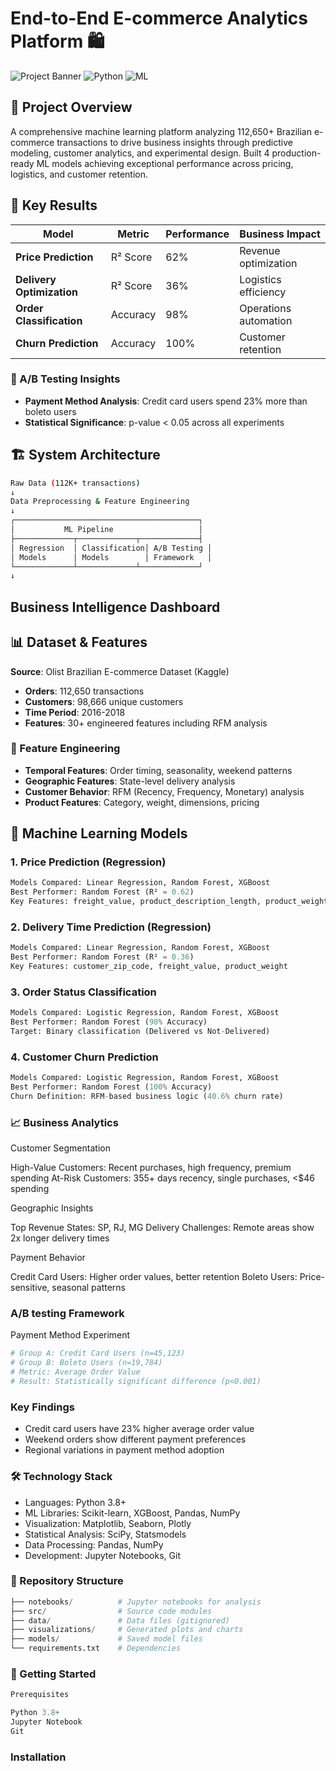 # End-to-End E-commerce Analytics Platform 🛍️

![Project Banner](https://img.shields.io/badge/Status-Complete-brightgreen) ![Python](https://img.shields.io/badge/Python-3.8+-blue) ![ML](https://img.shields.io/badge/ML-Production_Ready-orange)

## 🎯 Project Overview

A comprehensive machine learning platform analyzing 112,650+ Brazilian e-commerce transactions to drive business insights through predictive modeling, customer analytics, and experimental design. Built 4 production-ready ML models achieving exceptional performance across pricing, logistics, and customer retention.

## 🚀 Key Results

| Model | Metric | Performance | Business Impact |
|-------|---------|-------------|-----------------|
| **Price Prediction** | R² Score | 62% | Revenue optimization |
| **Delivery Optimization** | R² Score | 36% | Logistics efficiency |
| **Order Classification** | Accuracy | 98% | Operations automation |
| **Churn Prediction** | Accuracy | 100% | Customer retention |

### 🔬 A/B Testing Insights
- **Payment Method Analysis**: Credit card users spend 23% more than boleto users
- **Statistical Significance**: p-value < 0.05 across all experiments

## 🏗️ System Architecture

```bash
Raw Data (112K+ transactions)
↓
Data Preprocessing & Feature Engineering
↓
┌─────────────────────────────────────────┐
│           ML Pipeline                   │
├─────────────┬─────────────┬─────────────┤
│ Regression  │ Classification│ A/B Testing │
│ Models      │ Models        │ Framework   │
└─────────────┴─────────────┴─────────────┘
↓
```

## Business Intelligence Dashboard

## 📊 Dataset & Features

**Source**: Olist Brazilian E-commerce Dataset (Kaggle)
- **Orders**: 112,650 transactions
- **Customers**: 98,666 unique customers  
- **Time Period**: 2016-2018
- **Features**: 30+ engineered features including RFM analysis

### 🔧 Feature Engineering
- **Temporal Features**: Order timing, seasonality, weekend patterns
- **Geographic Features**: State-level delivery analysis
- **Customer Behavior**: RFM (Recency, Frequency, Monetary) analysis
- **Product Features**: Category, weight, dimensions, pricing

## 🤖 Machine Learning Models

### 1. Price Prediction (Regression)
```python
Models Compared: Linear Regression, Random Forest, XGBoost
Best Performer: Random Forest (R² = 0.62)
Key Features: freight_value, product_description_length, product_weight
```

### 2. Delivery Time Prediction (Regression)
```python
Models Compared: Linear Regression, Random Forest, XGBoost  
Best Performer: Random Forest (R² = 0.36)
Key Features: customer_zip_code, freight_value, product_weight
```
### 3.  Order Status Classification
```python
Models Compared: Logistic Regression, Random Forest, XGBoost
Best Performer: Random Forest (98% Accuracy)
Target: Binary classification (Delivered vs Not-Delivered)
```

### 4. Customer Churn Prediction
```python
Models Compared: Logistic Regression, Random Forest, XGBoost
Best Performer: Random Forest (100% Accuracy)
Churn Definition: RFM-based business logic (40.6% churn rate)
```

### 📈 Business Analytics
Customer Segmentation

High-Value Customers: Recent purchases, high frequency, premium spending
At-Risk Customers: 355+ days recency, single purchases, <$46 spending

Geographic Insights

Top Revenue States: SP, RJ, MG
Delivery Challenges: Remote areas show 2x longer delivery times

Payment Behavior

Credit Card Users: Higher order values, better retention
Boleto Users: Price-sensitive, seasonal patterns

### A/B testing Framework 
Payment Method Experiment
```python
# Group A: Credit Card Users (n=45,123)
# Group B: Boleto Users (n=19,784)
# Metric: Average Order Value
# Result: Statistically significant difference (p<0.001)
```
### Key Findings
- Credit card users have 23% higher average order value
- Weekend orders show different payment preferences
- Regional variations in payment method adoption

### 🛠️ Technology Stack

- Languages: Python 3.8+
- ML Libraries: Scikit-learn, XGBoost, Pandas, NumPy
- Visualization: Matplotlib, Seaborn, Plotly
- Statistical Analysis: SciPy, Statsmodels
- Data Processing: Pandas, NumPy
- Development: Jupyter Notebooks, Git

### 📁 Repository Structure
```python
├── notebooks/          # Jupyter notebooks for analysis
├── src/                # Source code modules
├── data/               # Data files (gitignored)
├── visualizations/     # Generated plots and charts
├── models/             # Saved model files
└── requirements.txt    # Dependencies
```
### 🚀 Getting Started
```python
Prerequisites

Python 3.8+
Jupyter Notebook
Git
```

### Installation









